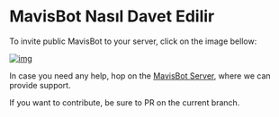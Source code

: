# MavisBot Nasıl Davet Edilir

To invite public MavisBot to your server, click on the image bellow:

[![img][img]](https://bit.ly/3g9Nvym)

In case you need any help, hop on the [MavisBot Server][MavisBot Server], where we can provide support.

If you want to contribute, be sure to PR on the current branch.


[img]: https://cdn.discordapp.com/attachments/202743183774318593/210580315381563392/discord.png
[MavisBot Server]: https://discord.com/invite/kXkg3pY
[cmd_list]: https://mavisbot.github.io/komutlar
